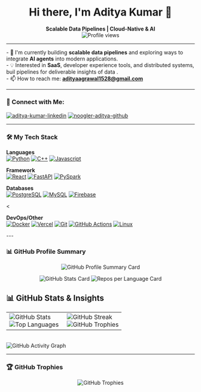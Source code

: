 <div align="center">
  <h1>Hi there, I'm Aditya Kumar 👋</h1>
</div>

<p align="center">
  <b> Scalable Data Pipelines | Cloud-Native & AI</b>
  <br />
  <img src="https://komarev.com/ghpvc/?username=noogler-aditya&label=Profile%20Views&color=blueviolet&style=flat-square" alt="Profile views" />
</p>

---

<p align="left">
  - 🧠 I'm currently building <b>scalable data pipelines</b> and exploring ways to integrate <b>AI agents</b> into modern applications. <br/>
  - 💡 Interested in <b> SaaS</b>, developer experience tools, and distributed systems, buil pipelines for deliverable insights of data . <br/>
  - 📫 How to reach me: <a href="mailto:YOUR_EMAIL@gmail.com"><b>adityaagrawal1528@gmail.com</b></a>
</p>

---

### 🤝 Connect with Me:

<p align="left">
  <a href="https://linkedin.com/in/aditya-kumar-a03237243" target="blank"><img align="center" src="https://img.shields.io/badge/LinkedIn-0A66C2?style=for-the-badge&logo=linkedin&logoColor=white" alt="aditya-kumar-linkedin" /></a>
  <a href="https://github.com/noogler-aditya" target="blank"><img align="center" src="https://img.shields.io/badge/GitHub-181717?style=for-the-badge&logo=github&logoColor=white" alt="noogler-aditya-github" /></a>
  </p>

---

### 🛠️ My Tech Stack

<p align="left">
<b>Languages</b><br/>
<a href="#"><img alt="Python" src="https://img.shields.io/badge/Python-3776AB?style=for-the-badge&logo=python&logoColor=white"></a>
<a href="#"><img alt="C++" src="https://img.shields.io/badge/C%2B%2B-00599C?style=for-the-badge&logo=c%2B%2B&logoColor=white"></a>
<a href="#"><img alt="Javascript" src="https://img.shields.io/badge/JavaScript-F7DF1E?style=for-the-badge&logo=javascript&logoColor=black"></a>
</p>

<p align="left">
<b>Framework</b><br/>
<a href="#"><img alt="React" src="https://img.shields.io/badge/React-20232A?style=for-the-badge&logo=react&logoColor=61DAFB"></a>
<a href="#"><img alt="FastAPI" src="https://img.shields.io/badge/FastAPI-009688?style=for-the-badge&logo=fastapi&logoColor=white"></a>
<a href="#"><img alt="PySpark" src="https://img.shields.io/badge/PySpark-E25A1C?style=for-the-badge&logo=apache-spark&logoColor=white"></a>
</p>

<p align="left">
  <b>Databases</b><br/>
  <a href="#"><img alt="PostgreSQL" src="https://img.shields.io/badge/PostgreSQL-4169E1?style=for-the-badge&logo=postgresql&logoColor=white"></a>
  <a href="#"><img alt="MySQL" src="https://img.shields.io/badge/MySQL-4479A1?style=for-the-badge&logo=mysql&logoColor=white"></a>
  <a href="#"><img alt="Firebase" src="https://img.shields.io/badge/Firebase-FFCA28?style=for-the-badge&logo=firebase&logoColor=black"></a>
</p>

<<p align="left">
<b>DevOps/Other</b><br/>
<a href="#"><img alt="Docker" src="https://img.shields.io/badge/Docker-2496ED?style=for-the-badge&logo=docker&logoColor=white"></a>
<a href="#"><img alt="Vercel" src="https://img.shields.io/badge/Vercel-000000?style=for-the-badge&logo=vercel&logoColor=white"></a>
<a href="#"><img alt="Git" src="https://img.shields.io/badge/Git-F05032?style=for-the-badge&logo=git&logoColor=white"></a>
<a href="#"><img alt="GitHub Actions" src="https://img.shields.io/badge/GitHub%20Actions-2088FF?style=for-the-badge&logo=github-actions&logoColor=white"></a>
<a href="#"><img alt="Linux" src="https://img.shields.io/badge/Linux-FCC624?style=for-the-badge&logo=linux&logoColor=black"></a>
</p>
---

### 📊 GitHub Profile Summary

<p align="center">
  <img src="https://github-profile-summary-cards.vercel.app/api/cards/profile-details?username=noogler-aditya&theme=dracula" alt="GitHub Profile Summary Card" />
</p>

<p align="center">
  <img src="https://github-profile-summary-cards.vercel.app/api/cards/stats?username=noogler-aditya&theme=dracula" alt="GitHub Stats Card" />
  <img src="https://github-profile-summary-cards.vercel.app/api/cards/repos-per-language?username=noogler-aditya&theme=dracula" alt="Repos per Language Card" />
</p>
<h2>📊 GitHub Stats & Insights</h2>

  <table>
    <tr>
      <td valign="top" width="50%">
        <img src="https://github-readme-stats.vercel.app/api?username=noogler-aditya&show_icons=true&theme=dracula&count_private=true&include_all_commits=true&hide_border=true&bg_color=0D1117" alt="GitHub Stats" />
        <br/>
        <img src="https://github-readme-stats.vercel.app/api/top-langs/?username=noogler-aditya&layout=compact&theme=dracula&langs_count=8&hide_border=true&bg_color=0D1117" alt="Top Languages" />
      </td>
      <td valign="top" width="50%">
        <img src="https://github-readme-streak-stats.herokuapp.com/?user=noogler-aditya&theme=dracula&hide_border=true&background=0D1117" alt="GitHub Streak" />
        <br/>
        <img src="https://github-profile-trophy.vercel.app/?username=noogler-aditya&theme=dracula&no-frame=true&column=6&margin-w=15&margin-h=15&no-bg=true" alt="GitHub Trophies">
      </td>
    </tr>
  </table>

  <br/>
  <img src="https://github-readme-activity-graph.vercel.app/graph?username=noogler-aditya&theme=react-dark&hide_border=true&bg_color=0D1117" alt="GitHub Activity Graph" />

---

### 🏆 GitHub Trophies

<p align="center">
  <img src="https://github-profile-trophy.vercel.app/?username=noogler-aditya&theme=dracula&no-frame=true&column=7&margin-w=15&margin-h=15&no-bg=true" alt="GitHub Trophies" />
</p>
